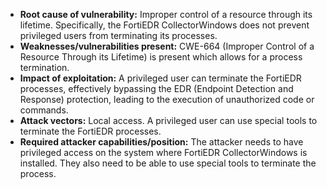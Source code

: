 - **Root cause of vulnerability:** Improper control of a resource through its lifetime. Specifically, the FortiEDR CollectorWindows does not prevent privileged users from terminating its processes.
- **Weaknesses/vulnerabilities present:** CWE-664 (Improper Control of a Resource Through its Lifetime) is present which allows for a process termination.
- **Impact of exploitation:** A privileged user can terminate the FortiEDR processes, effectively bypassing the EDR (Endpoint Detection and Response) protection, leading to the execution of unauthorized code or commands.
- **Attack vectors:**  Local access. A privileged user can use special tools to terminate the FortiEDR processes.
- **Required attacker capabilities/position:** The attacker needs to have privileged access on the system where FortiEDR CollectorWindows is installed. They also need to be able to use special tools to terminate the process.